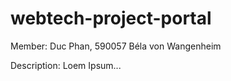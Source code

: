 # webtech-project-portal

Member:
Duc Phan, 590057
Béla von Wangenheim

Description:
Loem Ipsum...

